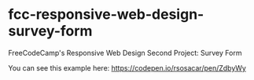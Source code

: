 # fcc-responsive-web-design-survey-form
FreeCodeCamp's Responsive Web Design Second Project: Survey Form

You can see this example here: https://codepen.io/rsosacar/pen/ZdbyWy
